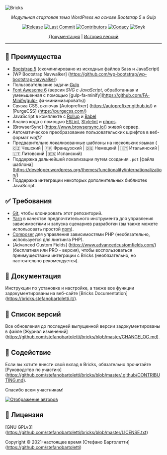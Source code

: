![Bricks](.github/bricks-social.png)


<div align="center">

_Модульная стартовая тема WordPress на основе Bootstrap 5 и Gulp_

[![Release](https://img.shields.io/github/v/release/stefanobartoletti/bricks)](https://github.com/stefanobartoletti/bricks/releases/latest)
[![Last Commit](https://img.shields.io/github/last-commit/stefanobartoletti/bricks/devel)](https://github.com/stefanobartoletti/bricks/commits/devel)
[![Contributors](https://img.shields.io/github/contributors/stefanobartoletti/bricks)](https://github.com/stefanobartoletti/bricks/graphs/contributors)
[![Codacy](https://img.shields.io/codacy/grade/5dc7110e5216467b859b6319faf15d1e)](https://app.codacy.com/gh/stefanobartoletti/bricks)
![Snyk](https://img.shields.io/snyk/vulnerabilities/github/stefanobartoletti/bricks)
<!-- [![David DM](https://img.shields.io/david/stefanobartoletti/bricks)](https://david-dm.org/stefanobartoletti/bricks) -->
<!-- [![David DM Dev](https://img.shields.io/david/dev/stefanobartoletti/bricks)](https://david-dm.org/stefanobartoletti/bricks?type=dev) -->

[Документация](https://bricks.stefanobartoletti.it/) | [История версий](https://github.com/stefanobartoletti/bricks/blob/master/CHANGELOG.md)

---

</div>

## 🌟 Преимущества

- [Bootstrap 5](https://getbootstrap.com/) (скомпилировано из исходных файлов Sass и JavaScript)
- [WP Bootstrap Navwalker] (https://github.com/wp-bootstrap/wp-bootstrap-navwalker)
- Пользовательские задачи [Gulp](https://gulpjs.com/)
- [Font Awesome 6](https://fontawesome.com/) (версия *SVG с JavaScript*, обработанная и уменьшенная с помощью [gulp-fa-minify](https://github.com/FA-Minify/gulp- фа-минимизировать))
- Связка CSS, включая [Autoprefixer] (https://autoprefixer.github.io/) и [PurgeCSS] (https://purgecss.com/)
- JavaScript в комплекте с [Rollup](https://www.rollupjs.org/) и [Babel](https://babeljs.io/)
- Анализ кода с помощью [ESLint](https://eslint.org/), [Stylelint](https://stylelint.io/) и [phpcs](https://github.com/squizlabs/PHP_CodeSniffer).
- [BrowserSync] (https://www.browsersync.io/) живой сервер.
- Автоматическое преобразование пользовательских шрифтов в веб-формат *woff2*
- Предварительно локализованные шаблоны на нескольких языках ( 🇨🇿 Чешский | 🇫🇷 Французский | 🇩🇪 Немецкий | 🇮🇹 Итальянский | 🇱🇹 Литовский | 🇪🇸 Испанский)
- Поддержка дальнейшей локализации путем создания `.pot` [файла шаблона] (https://developer.wordpress.org/themes/functionality/internationalization/)
- Поддержка интеграции некоторых дополнительных библиотек JavaScript.

## ✅ Требования

- [Git](https://git-scm.com/), чтобы клонировать этот репозиторий.
- [Yarn](https://yarnpkg.com/) в качестве предпочтительного инструмента для управления зависимостями и запуска сценариев разработки (вы также можете использовать простой [npm](https://nodejs.org/)).
- [Composer](https://getcomposer.org/) для управления зависимостями PHP (необязательно, используется для линтинга PHP).
- [Advanced Custom Fields] (https://www.advancedcustomfields.com/) (бесплатная или PRO - версия), чтобы воспользоваться преимуществами интеграции с Bricks (необязательно, но настоятельно рекомендуется).

## 📖 Документация

Инструкции по установке и настройке, а также все функции задокументированы на веб-сайте [Bricks Documentation] (https://bricks.stefanobartoletti.it/).

## 📃 Список версий

Все обновления до последней выпущенной версии задокументированы в файле [Журнал изменений] (https://github.com/stefanobartoletti/bricks/blob/master/CHANGELOG.md).

## 🤝 Содействие

Если вы хотите внести свой вклад в Bricks, обязательно прочитайте [Руководство по участию] (https://github.com/stefanobartoletti/bricks/blob/master/.github/CONTRIBUTING.md).

Спасибо всем участникам!

[![Отображение авторов](https://badges.pufler.dev/contributors/stefanobartoletti/bricks?size=50&padding=5&bots=false)](https://github.com/stefanobartoletti/bricks/graphs/contributors)


## 📝 Лицензия

[GNU GPLv3] (https://github.com/stefanobartoletti/bricks/blob/master/LICENSE.txt)

Copyright © 2021-настоящее время [Стефано Бартолетти] (https://github.com/stefanobartoletti)
